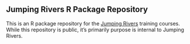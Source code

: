 
<!-- README.md is generated from README.Rmd. Please edit that file -->

## Jumping Rivers R Package Repository

This is an R package repository for the [Jumping
Rivers](www.jumpingrivers.com) training courses. While this repository
is public, it’s primarily purpose is internal to Jumping Rivers.
